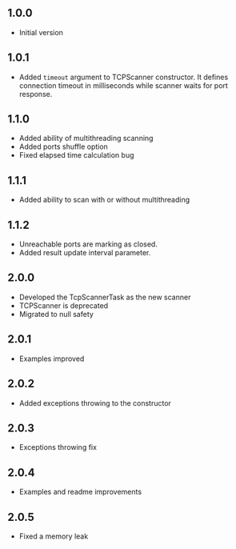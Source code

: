 ## 1.0.0

- Initial version

## 1.0.1

- Added `timeout` argument to TCPScanner constructor. It defines connection timeout in milliseconds while scanner waits for port response.

## 1.1.0
- Added ability of multithreading scanning
- Added ports shuffle option
- Fixed elapsed time calculation bug

## 1.1.1
- Added ability to scan with or without multithreading

## 1.1.2
- Unreachable ports are marking as closed.
- Added result update interval parameter.

## 2.0.0
- Developed the TcpScannerTask as the new scanner
- TCPScanner is deprecated
- Migrated to null safety

## 2.0.1
- Examples improved

## 2.0.2
- Added exceptions throwing to the constructor

## 2.0.3
- Exceptions throwing fix

## 2.0.4
- Examples and readme improvements

## 2.0.5
- Fixed a memory leak